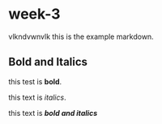 # week-3
vlkndvwnvlk 
    this is the example markdown.
## Bold and Italics
this test is **bold**.

this text is  _italics_.

this text is **_bold and  italics_**
